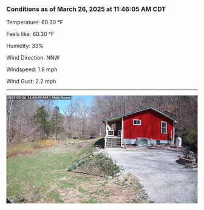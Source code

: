 ### Conditions as of March 26, 2025 at 11:46:05 AM CDT 

Temperature: 60.30 &deg;F

Feels like: 60.30 &deg;F

Humidity: 33%

Wind Direction: NNW

Windspeed: 1.8 mph

Wind Gust: 2.2 mph

---

<img src="./images/latest.jpeg"/>

